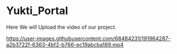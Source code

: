 # Yukti_Portal
Here We will Upload the video of our project.




https://user-images.githubusercontent.com/68484231/191964287-a2b3722f-6363-4bf2-b766-ec19abcba189.mp4


